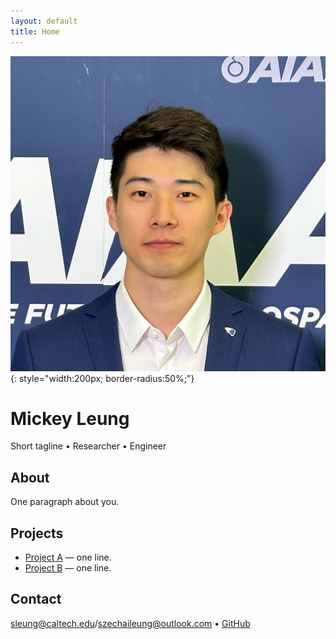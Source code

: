 ```yaml
---
layout: default
title: Home
---
```


![Profile picture](/Pictures/Profile_pic_AIAA.jpg){: style="width:200px; border-radius:50%;"}

# Mickey Leung
Short tagline • Researcher • Engineer

## About
One paragraph about you.

## Projects
- [Project A](https://github.com/Mickey-Leung/PROJECT_A) — one line.
- [Project B](https://github.com/Mickey-Leung/PROJECT_B) — one line.

## Contact
sleung@caltech.edu/szechaileung@outlook.com • [GitHub](https://github.com/Mickey-Leung)
